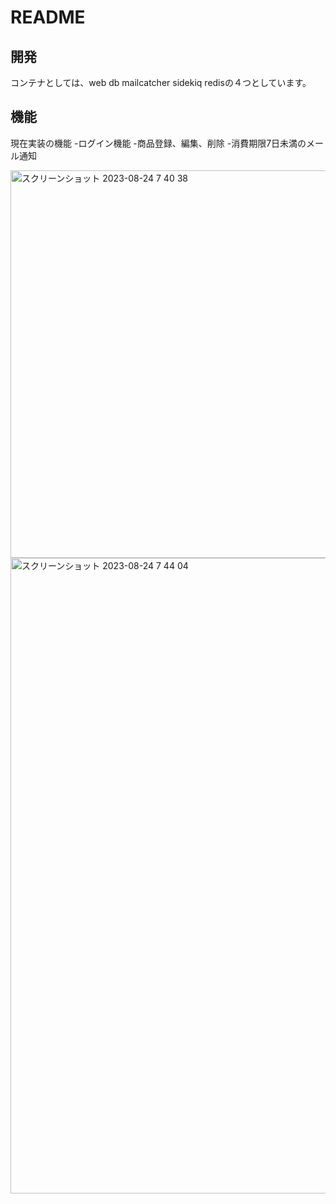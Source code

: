 # README

## 開発
コンテナとしては、web db mailcatcher sidekiq redisの４つとしています。

## 機能
現在実装の機能
-ログイン機能
-商品登録、編集、削除
-消費期限7日未満のメール通知

<img width="620" alt="スクリーンショット 2023-08-24 7 40 38" src="https://github.com/Kazuya-Sakashita/FreshTrack/assets/64903209/b522b66f-7c2a-45fc-a751-c45cc4108f1a">

<img width="1017" alt="スクリーンショット 2023-08-24 7 44 04" src="https://github.com/Kazuya-Sakashita/FreshTrack/assets/64903209/123174e9-de36-4607-bbd1-41e382ab3e09">
